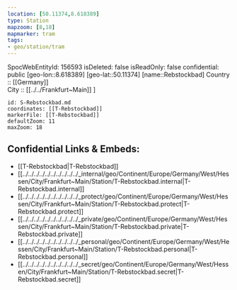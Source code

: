 ```yaml
---
location: [50.11374,8.618389] 
type: Station 
mapzoom: [8,18] 
mapmarker: tram 
tags:
- geo/station/tram
---
```

SpocWebEntityId: 156593
isDeleted: false
isReadOnly: false
confidential: public
[geo-lon::8.618389] 
[geo-lat::50.11374] 
[name::Rebstockbad] 
Country :: [[Germany]]  
City :: [[../../Frankfurt~Main]] ] 


```leaflet
id: S-Rebstockbad.md
coordinates: [[T-Rebstockbad]] 
markerFile: [[T-Rebstockbad]] 
defaultZoom: 11 
maxZoom: 18
```


## Confidential Links & Embeds: 
- [[T-Rebstockbad|T-Rebstockbad]] 
- [[../../../../../../../../../../_internal/geo/Continent/Europe/Germany/West/Hessen/City/Frankfurt~Main/Station/T-Rebstockbad.internal|T-Rebstockbad.internal]] 
- [[../../../../../../../../../../_protect/geo/Continent/Europe/Germany/West/Hessen/City/Frankfurt~Main/Station/T-Rebstockbad.protect|T-Rebstockbad.protect]] 
- [[../../../../../../../../../../_private/geo/Continent/Europe/Germany/West/Hessen/City/Frankfurt~Main/Station/T-Rebstockbad.private|T-Rebstockbad.private]] 
- [[../../../../../../../../../../_personal/geo/Continent/Europe/Germany/West/Hessen/City/Frankfurt~Main/Station/T-Rebstockbad.personal|T-Rebstockbad.personal]] 
- [[../../../../../../../../../../_secret/geo/Continent/Europe/Germany/West/Hessen/City/Frankfurt~Main/Station/T-Rebstockbad.secret|T-Rebstockbad.secret]] 
